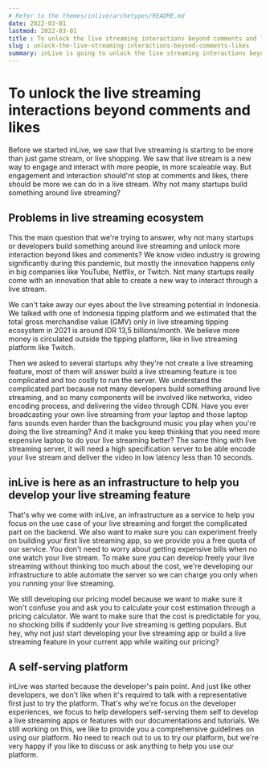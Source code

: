 ```yaml
---
# Refer to the themes/inlive/archetypes/README.md
date: 2022-03-01
lastmod: 2022-03-01
title : To unlock the live streaming interactions beyond comments and likes
slug : unlock-the-live-streaming-interactions-beyond-comments-likes
summary: inLive is going to unlock the live streaming interactions beyond comments and likes. We want to help more startups and developers to build products around live streaming and help us discover new way to interact through live streaming.
---
```


# To unlock the live streaming interactions beyond comments and likes

Before we started inLive, we saw that live streaming is starting to be more than just game stream, or live shopping. We saw that live stream is a new way to engage and interact with more people, in more scaleable way. But engagement and interaction should'nt stop at comments and likes, there should be more we can do in a live stream. Why not many startups build something around live streaming?

## Problems in live streaming ecosystem
This the main question that we're trying to answer, why not many startups or developers build something around live streaming and unlock more interaction beyond likes and comments? We know video industry is growing significantly during this pandemic, but mostly the innovation happens only in big companies like YouTube, Netflix, or Twitch. Not many startups really come with an innovation that able to create a new way to interact through a live stream.

We can't take away our eyes about the live streaming potential in Indonesia. We talked with one of Indonesia tipping platform and we estimated that the total gross merchandise value (GMV) only in live streaming tipping ecosystem in 2021 is around IDR 13,5 billions/month. We believe more money is circulated outside the tipping platform, like in live streaming platform like Twitch.

Then we asked to several startups why they're not create a live streaming feature, most of them will answer build a live streaming feature is too complicated and too costly to run the server. We understand the complicated part because not many developers build something around live streaming, and so many components will be involved like networks, video encoding process, and delivering the video through CDN. Have you ever broadcasting your own live streaming from your laptop and those laptop fans sounds even harder than the background music you play when you're doing the live streaming? And it make you keep thinking that you need more expensive laptop to do your live streaming better? The same thing with live streaming server, it will need a high specification server to be able encode your live stream and deliver the video in low latency less than 10 seconds.

## inLive is here as an infrastructure to help you develop your live streaming feature
That's why we come with inLive, an infrastructure as a service to help you focus on the use case of your live streaming and forget the complicated part on the backend. We also want to make sure you can experiment freely on building your first live streaming app, so we provide you a free quota of our service. You don't need to worry about getting expensive bills when no one watch your live stream. To make sure you can develop freely your live streaming without thinking too much about the cost, we're developing our infrastructure to able automate the server so we can charge you only when you running your live streaming.

We still developing our pricing model because we want to make sure it won't confuse you and ask you to calculate your cost estimation through a pricing calculator. We want to make sure that the cost is predictable for you, no shocking bills if suddenly your live streaming is getting populars. But hey, why not just start developing your live streaming app or build a live streaming feature in your current app while waiting our pricing?

## A self-serving platform
inLive was started because the developer's pain point. And just like other developers, we don't like when it's required to talk with a representative first just to try the platform. That's why we're focus on the developer experiences, we focus to help developers self-serving them self to develop a live streaming apps or features with our documentations and tutorials. We still working on this, we like to provide you a comprehensive guidelines on using our platform. No need to reach out to us to try our platform, but we're very happy if you like to discuss or ask anything to help you use our platform.
